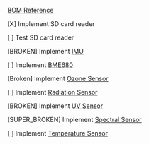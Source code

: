 [BOM Reference](https://docs.google.com/spreadsheets/d/1a4DF7XY30O035ydDLcDrKZuUo0Vdt0k63ekgT4ClxBY/edit?gid=0#gid=0)

[X] Implement SD card reader

[ ] Test SD card reader

[BROKEN] Implement [IMU](https://www.amazon.com/SparkFun-Breakout-ICM-20948-connection-Accelerometer-Magnetometer/dp/B07VNV3WKL)

[ ] Implement [BME680](https://www.amazon.com/CJMCU-680-Temperature-Humidity-Ultra-Small-Development/dp/B07K1CGQTJ)

[Broken] Implement [Ozone Sensor](https://www.amazon.com/Gravity-Sensor-Arduino-Raspberry-0-10ppm/dp/B086MSZRFN/ref=sr_1_1?crid=2Y0C5RGHWEZH2&dib=eyJ2IjoiMSJ9.T44hiCYqotZgzRRzguWxrlTGzpGcLmM2CoqixsI5Ayy2qUYMRANPVEpZUzDPTI1NcFvKXv4E2zna5Qxrv9MWpaF71RQiyNEfd0JifAWx09vzSI7oYtmf1Ir8ucOzOz269zwPO3DyHedINj5ojN4JToKGt1yfq9gmllrGagywERrgEptg17xnrZApi3PUmYGYUKDN-6URR8hAe8N0DQ7iwscCkILhd0mE0d9A6oggYYE.DvSXafuAUHusARQrdnPyJn-b5IMh6Mz_UXBJD2kK-yA&dib_tag=se&keywords=gravity+i2c+ozone+sensor&qid=1726268971&sprefix=gravity+i2c+ozone+sneso%2Caps%2C129&sr=8-1)

[ ] Implement [Radiation Sensor](https://www.amazon.com/Portable-Counter-Nuclear-Radiation-Detector/dp/B0749KGY81/ref=sr_1_1?crid=IX6PXOZ5M6UA&dib=eyJ2IjoiMSJ9.O4jsAQgP1qyYg_UGKUkTgkMxRlvqCail58oJYK__5togSb1GKW14X7EvqduxIprR6guBGXfDAid9sbdGCBk5hS0r-i5_S-4ZF5EpY2Ohn1CTKrqI5NWyg5WEXebID_ilGO9LiKHrgHb_EM-mz1BGXT8yUZ_vnoWAwQYQc7ChG0ECeFVY2a3Eobqw74yIQk5qdkiNVtouT3IOK4B6uvVW7MI00O3lqQC0IUk07dXrWd4.LndmaiDD_La4a-dZu8jwwf-AP7Lz2C4qGVTja1h3_gw&dib_tag=se&keywords=radiation+sensor+arduino&qid=1726268775&sprefix=radiation+sensor+arduino%2Caps%2C379&sr=8-1)

[BROKEN] Implement [UV Sensor](https://www.amazon.com/SparkFun-Mini-Spectral-Sensor-Built/dp/B0CQF6JD41/ref=sr_1_1?crid=2KQVB2JZCAPY0&dib=eyJ2IjoiMSJ9.26hFoTymPAX66mnthuL6rX0XP4U1Rioi3bdsPl_R91knOC-E0PNJEsCz3TniwlsqqWyPRhY7vXEBpUK8JL3_0uV8shcZEQBT71HAi956aEM.VBUdQXG2L2Hq411J9f6Re3EDJy0Czszy2Lw0IadW350&dib_tag=se&keywords=as7331&qid=1726269356&sprefix=as7331%2Caps%2C107&sr=8-1#customerReviews)

[SUPER_BROKEN] Implement [Spectral Sensor](https://www.amazon.com/waveshare-Identification-Interface-Compatible-Raspberry/dp/B0CNPVLC3Y/ref=sr_1_1?crid=2SV4J1REQQL09&dib=eyJ2IjoiMSJ9.4MOlmjJPFQhEyqhhqit_Miz-sCyiiLzTdALWeQcrFCf6lIatQm5JHG7bb4reO3xaStk2dbdLHbyyEMIXfT0nAV2DI78MUA9eNHSVz2ChnEZtpSmpSNAuxbnSz2OaYi4hkexdx-cJTj5deq-3fDxnygWd6ttvzgAbvhkgMAX52BMuzw5PPidkWp-9hG3d-BIGj4aMxnrEy0uYxZO8yjvw5XBYHnwKSEJxTzydfOsNcvo.EPmj76oV3hv7ryOOF8dDeYHBTdDXSUlLr8QfFFWtDmQ&dib_tag=se&keywords=as7341&qid=1726268912&sprefix=as7341%2Caps%2C108&sr=8-1#customerReviews)

[ ] Implement [Temperature Sensor](https://www.amazon.com/HiLetgo-Precision-Temperature-Humidity-2-0-5-5V/dp/B09KGW1G41/ref=sr_1_7_sspa?crid=2CDHFAX7ZFL7H&dib=eyJ2IjoiMSJ9.oxx3ExU4s55DQvUzbRBPF95FUP2HvuOiIiyViyyETthJ4Zf0Rnb1SqJk-G63X6lzUXKT66xmiZC0jvu-F9A7HhHx7j9jVml9qOHGan9sVE63ohpRmUmV-2Jzce81TDL7OaASd6UgjtSUFhCAygzIXKT18esXFoet7jLOchn9vP-jbBRg4kkwPHn7UeovpqDdr0L1RL4hg-8PEKp1wjMl-R5naWN-xhQ3p6iYPhWvzCE.1YjmQltsjD_TT1zvHyeQLtAoiAr8sSIGFHcMh9rzPvQ&dib_tag=se&keywords=temperature+sensor+arduino&qid=1726269945&sprefix=temperature+sensor+arduino%2Caps%2C138&sr=8-7-spons&sp_csd=d2lkZ2V0TmFtZT1zcF9tdGY&psc=1)
